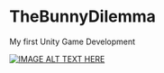 # TheBunnyDilemma
My first Unity Game Development

[![IMAGE ALT TEXT HERE](https://img.youtube.com/vi/ExdyHtZYnWs/0.jpg)](https://www.youtube.com/watch?v=ExdyHtZYnWs)



